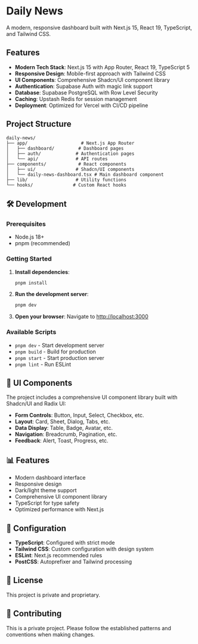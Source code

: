 # Daily News

A modern, responsive dashboard built with Next.js 15, React 19, TypeScript, and Tailwind CSS.

## Features

- **Modern Tech Stack**: Next.js 15 with App Router, React 19, TypeScript 5
- **Responsive Design**: Mobile-first approach with Tailwind CSS
- **UI Components**: Comprehensive Shadcn/UI component library
- **Authentication**: Supabase Auth with magic link support
- **Database**: Supabase PostgreSQL with Row Level Security
- **Caching**: Upstash Redis for session management
- **Deployment**: Optimized for Vercel with CI/CD pipeline

## Project Structure

```
daily-news/
├── app/                    # Next.js App Router
│   ├── dashboard/         # Dashboard pages
│   ├── auth/             # Authentication pages
│   └── api/              # API routes
├── components/            # React components
│   ├── ui/               # Shadcn/UI components
│   └── daily-news-dashboard.tsx # Main dashboard component
├── lib/                  # Utility functions
└── hooks/               # Custom React hooks
```

## 🛠️ Development

### Prerequisites

- Node.js 18+
- pnpm (recommended)

### Getting Started

1. **Install dependencies**:

   ```bash
   pnpm install
   ```

2. **Run the development server**:

   ```bash
   pnpm dev
   ```

3. **Open your browser**:
   Navigate to [http://localhost:3000](http://localhost:3000)

### Available Scripts

- `pnpm dev` - Start development server
- `pnpm build` - Build for production
- `pnpm start` - Start production server
- `pnpm lint` - Run ESLint

## 🎨 UI Components

The project includes a comprehensive UI component library built with Shadcn/UI and Radix UI:

- **Form Controls**: Button, Input, Select, Checkbox, etc.
- **Layout**: Card, Sheet, Dialog, Tabs, etc.
- **Data Display**: Table, Badge, Avatar, etc.
- **Navigation**: Breadcrumb, Pagination, etc.
- **Feedback**: Alert, Toast, Progress, etc.

## 📊 Features

- Modern dashboard interface
- Responsive design
- Dark/light theme support
- Comprehensive UI component library
- TypeScript for type safety
- Optimized performance with Next.js

## 🔧 Configuration

- **TypeScript**: Configured with strict mode
- **Tailwind CSS**: Custom configuration with design system
- **ESLint**: Next.js recommended rules
- **PostCSS**: Autoprefixer and Tailwind processing

## 📝 License

This project is private and proprietary.

## 🤝 Contributing

This is a private project. Please follow the established patterns and conventions when making changes.
